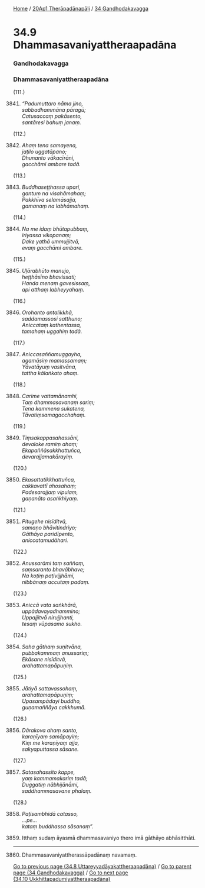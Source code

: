 
[Home](/) / [20Ap1 Therāpadānapāḷi](../../20Ap1.md) / [34 Gandhodakavagga](../34.md)

# 34.9 Dhammasavaniyattheraapadāna

### Gandhodakavagga

### Dhammasavaniyattheraapadāna

(111.)

3841. _“Padumuttaro nāma jino,_  
_sabbadhammāna pāragū;_  
_Catusaccaṃ pakāsento,_  
_santāresi bahuṃ janaṃ._  


(112.)

3842. _Ahaṃ tena samayena,_  
_jaṭilo uggatāpano;_  
_Dhunanto vākacīrāni,_  
_gacchāmi ambare tadā._  


(113.)

3843. _Buddhaseṭṭhassa upari,_  
_gantuṃ na visahāmahaṃ;_  
_Pakkhīva selamāsajja,_  
_gamanaṃ na labhāmahaṃ._  


(114.)

3844. _Na me idaṃ bhūtapubbaṃ,_  
_iriyassa vikopanaṃ;_  
_Dake yathā ummujjitvā,_  
_evaṃ gacchāmi ambare._  


(115.)

3845. _Uḷārabhūto manujo,_  
_heṭṭhāsīno bhavissati;_  
_Handa menaṃ gavesissaṃ,_  
_api atthaṃ labheyyahaṃ._  


(116.)

3846. _Orohanto antalikkhā,_  
_saddamassosi satthuno;_  
_Aniccataṃ kathentassa,_  
_tamahaṃ uggahiṃ tadā._  


(117.)

3847. _Aniccasaññamuggayha,_  
_agamāsiṃ mamassamaṃ;_  
_Yāvatāyuṃ vasitvāna,_  
_tattha kālaṅkato ahaṃ._  


(118.)

3848. _Carime vattamānamhi,_  
_Taṃ dhammasavanaṃ sariṃ;_  
_Tena kammena sukatena,_  
_Tāvatiṃsamagacchahaṃ._  


(119.)

3849. _Tiṃsakappasahassāni,_  
_devaloke ramiṃ ahaṃ;_  
_Ekapaññāsakkhattuñca,_  
_devarajjamakārayiṃ._  


(120.)

3850. _Ekasattatikkhattuñca,_  
_cakkavattī ahosahaṃ;_  
_Padesarajjaṃ vipulaṃ,_  
_gaṇanāto asaṅkhiyaṃ._  


(121.)

3851. _Pitugehe nisīditvā,_  
_samaṇo bhāvitindriyo;_  
_Gāthāya paridīpento,_  
_aniccatamudāhari._  


(122.)

3852. _Anussarāmi taṃ saññaṃ,_  
_saṃsaranto bhavābhave;_  
_Na koṭiṃ paṭivijjhāmi,_  
_nibbānaṃ accutaṃ padaṃ._  


(123.)

3853. _Aniccā vata saṅkhārā,_  
_uppādavayadhammino;_  
_Uppajjitvā nirujjhanti,_  
_tesaṃ vūpasamo sukho._  


(124.)

3854. _Saha gāthaṃ suṇitvāna,_  
_pubbakammaṃ anussariṃ;_  
_Ekāsane nisīditvā,_  
_arahattamapāpuṇiṃ._  


(125.)

3855. _Jātiyā sattavassohaṃ,_  
_arahattamapāpuṇiṃ;_  
_Upasampādayi buddho,_  
_guṇamaññāya cakkhumā._  


(126.)

3856. _Dārakova ahaṃ santo,_  
_karaṇīyaṃ samāpayiṃ;_  
_Kiṃ me karaṇīyaṃ ajja,_  
_sakyaputtassa sāsane._  


(127.)

3857. _Satasahassito kappe,_  
_yaṃ kammamakariṃ tadā;_  
_Duggatiṃ nābhijānāmi,_  
_saddhammasavane phalaṃ._  


(128.)

3858. _Paṭisambhidā catasso,_  
_…pe…_  
_kataṃ buddhassa sāsanaṃ”._  


3859. Itthaṃ sudaṃ āyasmā dhammasavaniyo thero imā gāthāyo abhāsitthāti.

---

3860. Dhammasavaniyattherassāpadānaṃ navamaṃ.



[Go to previous page (34.8 Uttareyyadāyakattheraapadāna)](34.8.md) / [Go to parent page (34 Gandhodakavagga)](../34.md) / [Go to next page (34.10 Ukkhittapadumiyattheraapadāna)](34.10.md)


